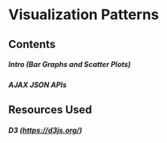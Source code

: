 # Visualization Patterns

## Contents 

##### Intro (Bar Graphs and Scatter Plots)

##### AJAX JSON APIs 



## Resources Used

##### D3 (https://d3js.org/) 